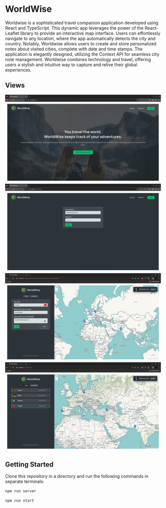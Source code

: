 # WorldWise

Worldwise is a sophisticated travel companion application developed using React and TypeScript. This dynamic app leverages the power of the React-Leaflet library to provide an interactive map interface. Users can effortlessly navigate to any location, where the app automatically detects the city and country. Notably, Worldwise allows users to create and store personalized notes about visited cities, complete with date and time stamps. The application is elegantly designed, utilizing the Context API for seamless city note management. Worldwise combines technology and travel, offering users a stylish and intuitive way to capture and relive their global experiences.

## Views

![WorldWise Home](./screenshots/Home.png)
![WorldWise Login](./screenshots/Login.png)
![WorldWise AddNote](./screenshots/AddNote.png)
![WorldWise City Notes](./screenshots/Cities.png)

## Getting Started

Clone this repository in a directory and run the following commands in separate terminals:

```bash
npm run server
```

```bash
npm run start
```
